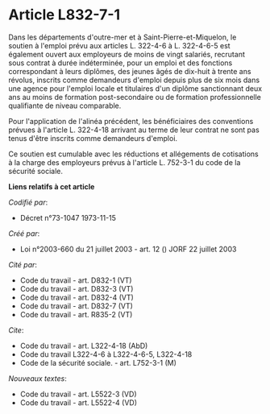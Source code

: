# Article L832-7-1

Dans les départements d'outre-mer et à Saint-Pierre-et-Miquelon, le soutien à l'emploi prévu aux articles L. 322-4-6 à L.
322-4-6-5 est également ouvert aux employeurs de moins de vingt salariés, recrutant sous contrat à durée indéterminée, pour
un emploi et des fonctions correspondant à leurs diplômes, des jeunes âgés de dix-huit à trente ans révolus, inscrits comme
demandeurs d'emploi depuis plus de six mois dans une agence pour l'emploi locale et titulaires d'un diplôme sanctionnant deux
ans au moins de formation post-secondaire ou de formation professionnelle qualifiante de niveau comparable.

Pour l'application de l'alinéa précédent, les bénéficiaires des conventions prévues à l'article L. 322-4-18 arrivant au terme
de leur contrat ne sont pas tenus d'être inscrits comme demandeurs d'emploi.

Ce soutien est cumulable avec les réductions et allégements de cotisations à la charge des employeurs prévus à l'article L.
752-3-1 du code de la sécurité sociale.

**Liens relatifs à cet article**

_Codifié par_:

  - Décret n°73-1047 1973-11-15

_Créé par_:

  - Loi n°2003-660 du 21 juillet 2003 - art. 12 () JORF 22 juillet 2003

_Cité par_:

  - Code du travail - art. D832-1 (VT)
  - Code du travail - art. D832-3 (VT)
  - Code du travail - art. D832-4 (VT)
  - Code du travail - art. D832-7 (VT)
  - Code du travail - art. R835-2 (VT)

_Cite_:

  - Code du travail - art. L322-4-18 (AbD)
  - Code du travail L322-4-6 à L322-4-6-5, L322-4-18
  - Code de la sécurité sociale. - art. L752-3-1 (M)

_Nouveaux textes_:

  - Code du travail - art. L5522-3 (VD)
  - Code du travail - art. L5522-4 (VD)
